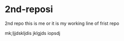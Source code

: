 # 2nd-reposi
2nd repo
this is me or it is my working line of frist repo

mk;ljjdskljdis
jklgjds iopsdj 
